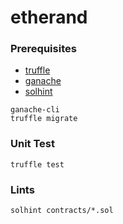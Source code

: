 # etherand

### Prerequisites
- [truffle](https://github.com/trufflesuite/truffle)
- [ganache](https://github.com/trufflesuite/ganache-cli)
- [solhint](https://github.com/protofire/solhint)

```
ganache-cli
truffle migrate
```

### Unit Test
```
truffle test
```

### Lints
```
solhint contracts/*.sol
```
